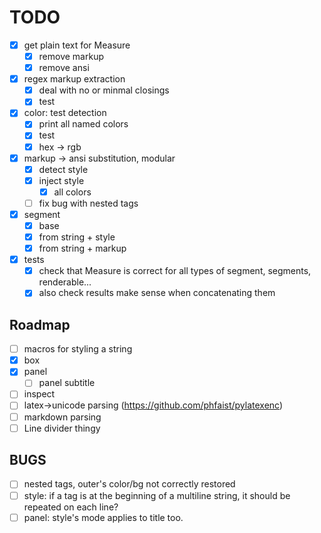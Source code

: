 # TODO
- [x] get plain text for Measure
  - [x] remove markup
  - [x] remove ansi
  
- [x] regex markup extraction
  - [x] deal with no or minmal closings
  - [x] test

- [x] color: test detection
  - [x] print all named colors
  - [x] test
  - [x] hex -> rgb

- [x] markup -> ansi substitution, modular
  - [x] detect style
  - [x] inject style
    - [x] all colors
  - [ ] fix bug with nested tags
  
- [x] segment
  - [x] base
  - [x] from string + style
  - [x] from string + markup

- [x] tests
  - [x] check that Measure is correct for all types of segment, segments, renderable...
  - [x] also check results make sense when concatenating them

## Roadmap
- [ ] macros for styling a string
- [x] box
- [x] panel
  - [ ] panel subtitle
- [ ] inspect
- [ ] latex->unicode parsing (https://github.com/phfaist/pylatexenc)
- [ ] markdown parsing
- [ ] Line divider thingy

## BUGS
- [ ] nested tags, outer's color/bg not correctly restored
- [ ] style: if a tag is at the beginning of a multiline string, it should be repeated on each line?
- [ ] panel: style's mode applies to title too.